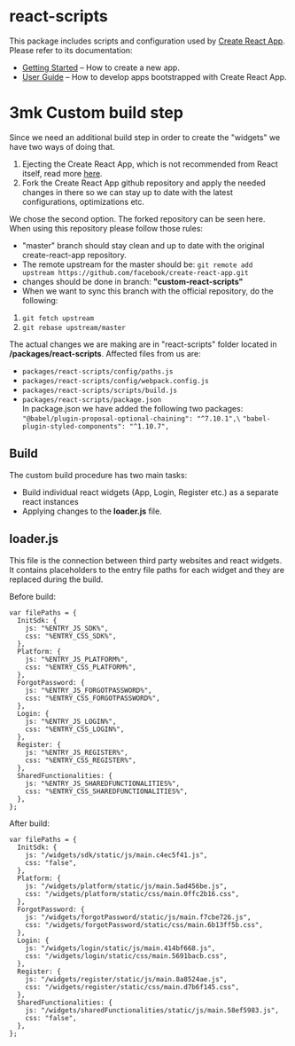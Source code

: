# react-scripts

This package includes scripts and configuration used by [Create React App](https://github.com/facebook/create-react-app).<br>
Please refer to its documentation:

- [Getting Started](https://facebook.github.io/create-react-app/docs/getting-started) – How to create a new app.
- [User Guide](https://facebook.github.io/create-react-app/) – How to develop apps bootstrapped with Create React App.

# 3mk Custom build step

Since we need an additional build step in order to create the "widgets" we have two ways of doing that.

1. Ejecting the Create React App, which is not recommended from React itself, read more [here](https://create-react-app.dev/docs/alternatives-to-ejecting/).
2. Fork the Create React App github repository and apply the needed changes in there so we can stay up to date with the latest configurations, optimizations etc.

We chose the second option. The forked repository can be seen here.\
When using this repository please follow those rules:

- "master" branch should stay clean and up to date with the original create-react-app repository.
- The remote upstream for the master should be: `git remote add upstream https://github.com/facebook/create-react-app.git`
- changes should be done in branch: **"custom-react-scripts"**
- When we want to sync this branch with the official repository, do the following:

1. `git fetch upstream`
2. `git rebase upstream/master`

The actual changes we are making are in "react-scripts" folder located in **/packages/react-scripts**.
Affected files from us are:

- `packages/react-scripts/config/paths.js`
- `packages/react-scripts/config/webpack.config.js`
- `packages/react-scripts/scripts/build.js`
- `packages/react-scripts/package.json`\
  In package.json we have added the following two packages:\
  `"@babel/plugin-proposal-optional-chaining": "^7.10.1",\`
  `"babel-plugin-styled-components": "^1.10.7",`

## Build

The custom build procedure has two main tasks:

- Build individual react widgets (App, Login, Register etc.) as a separate react instances
- Applying changes to the **loader.js** file.

## loader.js

This file is the connection between third party websites and react widgets.
It contains placeholders to the entry file paths for each widget and they are replaced during the build.

Before build:

```
var filePaths = {
  InitSdk: {
    js: "%ENTRY_JS_SDK%",
    css: "%ENTRY_CSS_SDK%",
  },
  Platform: {
    js: "%ENTRY_JS_PLATFORM%",
    css: "%ENTRY_CSS_PLATFORM%",
  },
  ForgotPassword: {
    js: "%ENTRY_JS_FORGOTPASSWORD%",
    css: "%ENTRY_CSS_FORGOTPASSWORD%",
  },
  Login: {
    js: "%ENTRY_JS_LOGIN%",
    css: "%ENTRY_CSS_LOGIN%",
  },
  Register: {
    js: "%ENTRY_JS_REGISTER%",
    css: "%ENTRY_CSS_REGISTER%",
  },
  SharedFunctionalities: {
    js: "%ENTRY_JS_SHAREDFUNCTIONALITIES%",
    css: "%ENTRY_CSS_SHAREDFUNCTIONALITIES%",
  },
};
```

After build:

```
var filePaths = {
  InitSdk: {
    js: "/widgets/sdk/static/js/main.c4ec5f41.js",
    css: "false",
  },
  Platform: {
    js: "/widgets/platform/static/js/main.5ad456be.js",
    css: "/widgets/platform/static/css/main.0ffc2b16.css",
  },
  ForgotPassword: {
    js: "/widgets/forgotPassword/static/js/main.f7cbe726.js",
    css: "/widgets/forgotPassword/static/css/main.6b13ff5b.css",
  },
  Login: {
    js: "/widgets/login/static/js/main.414bf668.js",
    css: "/widgets/login/static/css/main.5691bacb.css",
  },
  Register: {
    js: "/widgets/register/static/js/main.8a8524ae.js",
    css: "/widgets/register/static/css/main.d7b6f145.css",
  },
  SharedFunctionalities: {
    js: "/widgets/sharedFunctionalities/static/js/main.58ef5983.js",
    css: "false",
  },
};
```
